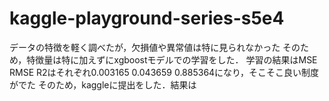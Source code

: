 # kaggle-playground-series-s5e4

データの特徴を軽く調べたが，欠損値や異常値は特に見られなかった
そのため，特徴量は特に加えずにxgboostモデルでの学習をした．
学習の結果はMSE	RMSE	R2はそれぞれ0.003165	0.043659	0.885364になり，そこそこ良い制度がでた
そのため，kaggleに提出をした．結果は